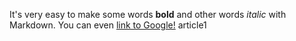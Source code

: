 It's very easy to make some words **bold** and other words *italic* with Markdown. You can even [link to Google!](http://google.com) article1